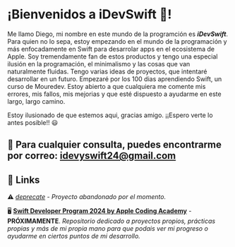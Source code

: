   # ¡Bienvenidos a iDevSwift 👋!

Me llamo Diego, mi nombre en este mundo de la programción es ***iDevSwift***.
Para quien no lo sepa, estoy empezando en el mundo de la programación y más enfocadamente en Swift para desarrolar apps en el ecosistema de Apple. Soy tremendamente fan de estos productos y tengo una especial ilusión en la programación, el minimalismo y las cosas que van naturalmente fluidas.
Tengo varias ideas de proyectos, que intentaré desarrollar en un futuro. Empezaré por los 100 dias aprendiendo Swift, un curso de Mouredev.
Estoy abierto a que cualquiera me comente mis errores, mis fallos, mis mejorias y que esté dispuesto a ayudarme en este largo, largo camino.

Estoy ilusionado de que estemos aqui, gracias amigo. ¡¡Espero verte lo antes posible!! 😃

  ## 📨 Para cualquier consulta, puedes encontrarme por correo: idevyswift24@gmail.com

  ## 📌 **Links**
⚠️ [*deprecate*](https://github.com/iDevSwift/100-Dias-de-Swift) - *Proyecto abandonado por el momento.*

🖥️ [**Swift Developer Program 2024 by Apple Coding Academy**](https://www.github.com/iDevSwift/SDP24) - **PRÓXIMAMENTE**. *Repositorio dedicado a proyectos propios, prácticas propias y más de mi propia mano para que podais ver mi progreso o ayudarme en ciertos puntos de mi desarrollo.*


